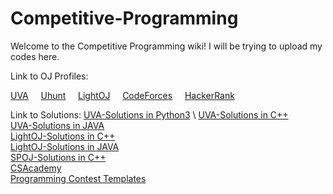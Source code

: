 # Competitive-Programming



Welcome to the Competitive Programming wiki! I will be trying to upload my codes here.

Link to OJ Profiles:

[UVA](https://uva.onlinejudge.org/index.php?option=com_onlinejudge&Itemid=20&page=show_authorstats&userid=757063) &nbsp; &nbsp; [Uhunt](http://uhunt.onlinejudge.org/id/757063) &nbsp; &nbsp;  [LightOJ](http://lightoj.com/volume_userstat.php?user_id=25822)  &nbsp; &nbsp;  [CodeForces](http://codeforces.com/profile/bass.exe)  &nbsp; &nbsp;  [HackerRank](https://www.hackerrank.com/Hibari)

Link to Solutions:
[UVA-Solutions in Python3](https://github.com/Adnatull/Competitive-Programming/tree/master/UVA%20Online%20Judge/Python) \ 
[UVA-Solutions in C++](https://github.com/Adnatull/Competitive-Programming/tree/master/UVA%20Online%20Judge/CPP) \
[UVA-Solutions in JAVA](https://github.com/Adnatull/Competitive-Programming/tree/master/UVA%20Online%20Judge/JAVA) \
[LightOJ-Solutions in C++](https://github.com/Adnatull/Competitive-Programming/tree/master/Light%20OJ/CPP) \
[LightOJ-Solutions in JAVA](https://github.com/Adnatull/Competitive-Programming/tree/master/Light%20OJ/JAVA) \
[SPOJ-Solutions in C++](https://github.com/Adnatull/Competitive-Programming/tree/master/SPOJ) \
[CSAcademy](https://github.com/Adnatull/Competitive-Programming/tree/master/CSAcademy) \
[Programming Contest Templates](https://github.com/Adnatull/Competitive-Programming/tree/master/Contest%20Template)
